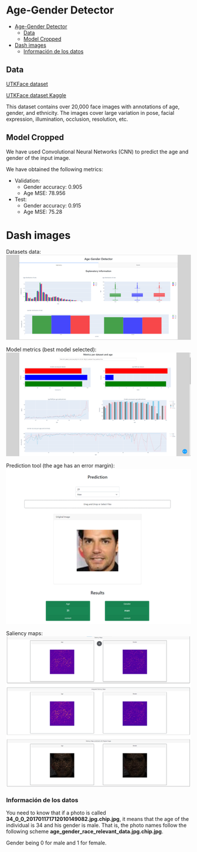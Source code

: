 #  Age-Gender Detector

- [Age-Gender Detector](#age-gender-detector)
  - [Data](#data)
  - [Model Cropped](#model-cropped)
- [Dash images](#dash-images)
    - [Información de los datos](#información-de-los-datos)
  

## Data

[UTKFace dataset](https://susanqq.github.io/UTKFace/)

[UTKFace dataset Kaggle](https://www.kaggle.com/jangedoo/utkface-new)

This dataset contains over 20,000 face images with annotations of
age, gender, and ethnicity. The images cover large variation in pose, facial expression, 
illumination, occlusion, resolution, etc.




## Model Cropped

We have used Convolutional Neural Networks (CNN) to predict the age and gender of the input image.

We have obtained the following metrics:
- Validation:
  - Gender accuracy: 0.905
  - Age MSE: 78.956
- Test:
  - Gender accuracy: 0.915
  - Age MSE: 75.28

# Dash images

Datasets data:
![datasets](example_imgs/datasets.png)

Model metrics (best model selected):
![metrics](example_imgs/metrics.png)

Prediction tool (the age has an error margin):
![prediction](example_imgs/prediction.png)

Saliency maps:
![saliency_maps](example_imgs/saliency_maps.png)


### Información de los datos

You need to know that if a photo is called __34_0_0_201701171712010149082.jpg.chip.jpg__, it means that the age of the individual is 34 and his gender is male. 
That is, the photo names follow the following scheme __age_gender_race_relevant_data.jpg.chip.jpg__.

Gender being 0 for male and 1 for female.
